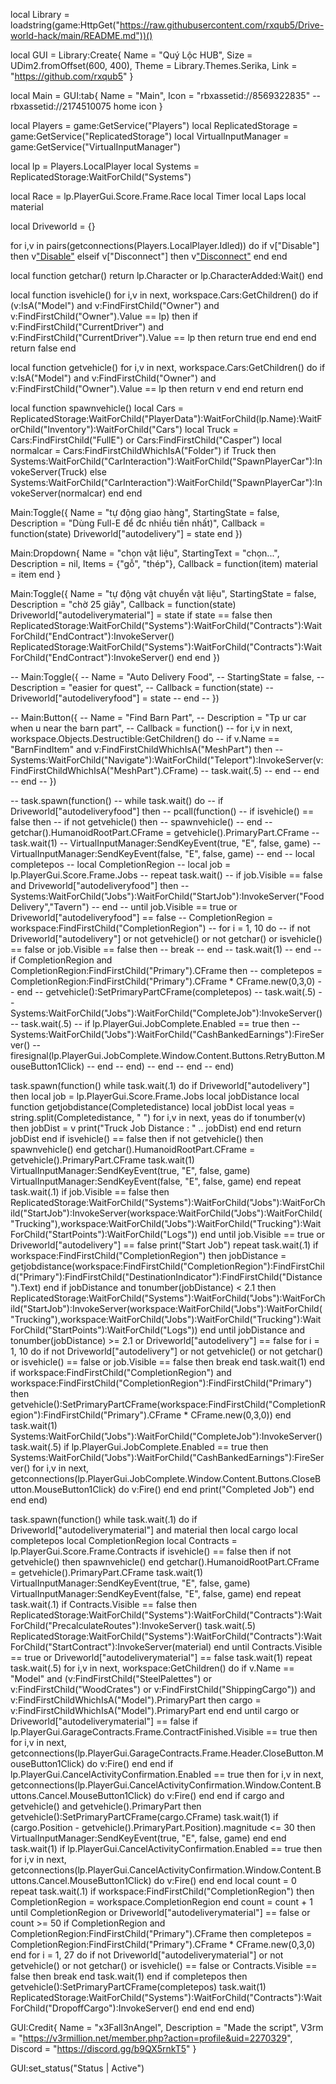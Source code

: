 local Library = loadstring(game:HttpGet("https://raw.githubusercontent.com/rxqub5/Drive-world-hack/main/README.md"))()

local GUI = Library:Create{
    Name = "Quý Lộc HUB",
    Size = UDim2.fromOffset(600, 400),
    Theme = Library.Themes.Serika,
    Link = "https://github.com/rxqub5"
}

local Main = GUI:tab{
    Name = "Main",
    Icon = "rbxassetid://8569322835" -- rbxassetid://2174510075 home icon
}

local Players = game:GetService("Players")
local ReplicatedStorage = game:GetService("ReplicatedStorage")
local VirtualInputManager = game:GetService("VirtualInputManager")

local lp = Players.LocalPlayer
local Systems = ReplicatedStorage:WaitForChild("Systems")

local Race = lp.PlayerGui.Score.Frame.Race
local Timer
local Laps
local material

local Driveworld = {}

for i,v in pairs(getconnections(Players.LocalPlayer.Idled)) do
    if v["Disable"] then
        v["Disable"](v)
    elseif v["Disconnect"] then
        v["Disconnect"](v)
    end
end

local function getchar()
    return lp.Character or lp.CharacterAdded:Wait()
end

local function isvehicle()
    for i,v in next, workspace.Cars:GetChildren() do
        if (v:IsA("Model") and v:FindFirstChild("Owner") and v:FindFirstChild("Owner").Value == lp) then
            if v:FindFirstChild("CurrentDriver") and v:FindFirstChild("CurrentDriver").Value == lp then
                return true
            end
        end
    end
    return false
end

local function getvehicle()
    for i,v in next, workspace.Cars:GetChildren() do
        if v:IsA("Model") and v:FindFirstChild("Owner") and v:FindFirstChild("Owner").Value == lp then
            return v
        end
    end
    return
end

local function spawnvehicle()
    local Cars = ReplicatedStorage:WaitForChild("PlayerData"):WaitForChild(lp.Name):WaitForChild("Inventory"):WaitForChild("Cars")
    local Truck = Cars:FindFirstChild("FullE") or Cars:FindFirstChild("Casper")
    local normalcar = Cars:FindFirstChildWhichIsA("Folder")
    if Truck then
        Systems:WaitForChild("CarInteraction"):WaitForChild("SpawnPlayerCar"):InvokeServer(Truck)
    else
        Systems:WaitForChild("CarInteraction"):WaitForChild("SpawnPlayerCar"):InvokeServer(normalcar)
    end
end


Main:Toggle({
    Name = "tự động giao hàng",
	StartingState = false,
    Description = "Dùng Full-E để đc nhiều tiền nhất)",
	Callback = function(state)
        Driveworld["autodelivery"] = state
    end
})

Main:Dropdown{
    Name = "chọn vật liệu",
    StartingText = "chọn...",
    Description = nil,
    Items = {"gỗ", "thép"},
    Callback = function(item)
        material = item
    end
}

Main:Toggle({
    Name = "tự động vật chuyển vật liệu",
	StartingState = false,
    Description = "chờ 25 giây",
	Callback = function(state)
        Driveworld["autodeliverymaterial"] = state
        if state == false then
            ReplicatedStorage:WaitForChild("Systems"):WaitForChild("Contracts"):WaitForChild("EndContract"):InvokeServer()
            ReplicatedStorage:WaitForChild("Systems"):WaitForChild("Contracts"):WaitForChild("EndContract"):InvokeServer()
        end
    end
})

-- Main:Toggle({
--     Name = "Auto Delivery Food",
-- 	StartingState = false,
--     Description = "easier for quest",
-- 	Callback = function(state)
--         Driveworld["autodeliveryfood"] = state
--     end
-- })

-- Main:Button({
--     Name = "Find Barn Part",
--     Description = "Tp ur car when u near the barn part",
-- 	Callback = function()
--         for i,v in next, workspace.Objects.Destructible:GetChildren() do
--             if v.Name == "BarnFindItem" and v:FindFirstChildWhichIsA("MeshPart") then
--                 Systems:WaitForChild("Navigate"):WaitForChild("Teleport"):InvokeServer(v:FindFirstChildWhichIsA("MeshPart").CFrame)
--                 task.wait(.5)
--             end
--         end
--     end
-- })

-- task.spawn(function()
--     while task.wait() do
--         if Driveworld["autodeliveryfood"] then
--             pcall(function()
--                 if isvehicle() == false then
--                     if not getvehicle() then
--                         spawnvehicle()
--                     end
--                     getchar().HumanoidRootPart.CFrame = getvehicle().PrimaryPart.CFrame
--                     task.wait(1)
--                     VirtualInputManager:SendKeyEvent(true, "E", false, game)
--                     VirtualInputManager:SendKeyEvent(false, "E", false, game)
--                 end
--                 local completepos
--                 local CompletionRegion
--                 local job = lp.PlayerGui.Score.Frame.Jobs
--                 repeat task.wait()
--                     if job.Visible == false and Driveworld["autodeliveryfood"] then
--                         Systems:WaitForChild("Jobs"):WaitForChild("StartJob"):InvokeServer("FoodDelivery","Tavern")
--                     end
--                 until job.Visible == true or Driveworld["autodeliveryfood"] == false
--                 CompletionRegion = workspace:FindFirstChild("CompletionRegion")
--                 for i = 1, 10 do
--                     if not Driveworld["autodelivery"] or not getvehicle() or not getchar() or isvehicle() == false or job.Visible == false then
--                         break
--                     end
--                     task.wait(1)
--                 end
--                 if CompletionRegion and CompletionRegion:FindFirstChild("Primary").CFrame then
--                     completepos = CompletionRegion:FindFirstChild("Primary").CFrame * CFrame.new(0,3,0) 
--                 end
--                 getvehicle():SetPrimaryPartCFrame(completepos)
--                 task.wait(.5)
--                 Systems:WaitForChild("Jobs"):WaitForChild("CompleteJob"):InvokeServer()
--                 task.wait(.5)
--                 if lp.PlayerGui.JobComplete.Enabled == true then
--                     Systems:WaitForChild("Jobs"):WaitForChild("CashBankedEarnings"):FireServer()
--                     firesignal(lp.PlayerGui.JobComplete.Window.Content.Buttons.RetryButton.MouseButton1Click)
--                 end
--             end)
--         end
--     end
-- end)

task.spawn(function()
    while task.wait(.1) do
        if Driveworld["autodelivery"] then
            local job = lp.PlayerGui.Score.Frame.Jobs
            local jobDistance
            local function getjobdistance(Completedistance)
                local jobDist
                local yeas = string.split(Completedistance, " ")
                for i,v in next, yeas do
                    if tonumber(v) then
                        jobDist = v
                        print("Truck Job Distance : " .. jobDist)
                    end
                end
                return jobDist
            end
            if isvehicle() == false then
                if not getvehicle() then
                    spawnvehicle()
                end
                getchar().HumanoidRootPart.CFrame = getvehicle().PrimaryPart.CFrame
                task.wait(1)
                VirtualInputManager:SendKeyEvent(true, "E", false, game)
                VirtualInputManager:SendKeyEvent(false, "E", false, game)
            end
            repeat task.wait(.1)
                if job.Visible == false then
                    ReplicatedStorage:WaitForChild("Systems"):WaitForChild("Jobs"):WaitForChild("StartJob"):InvokeServer(workspace:WaitForChild("Jobs"):WaitForChild("Trucking"),workspace:WaitForChild("Jobs"):WaitForChild("Trucking"):WaitForChild("StartPoints"):WaitForChild("Logs"))
                end
            until job.Visible == true or Driveworld["autodelivery"] == false
            print("Start Job")
            repeat task.wait(.1)
                if workspace:FindFirstChild("CompletionRegion") then
                    jobDistance = getjobdistance(workspace:FindFirstChild("CompletionRegion"):FindFirstChild("Primary"):FindFirstChild("DestinationIndicator"):FindFirstChild("Distance").Text)
                end
                if jobDistance and tonumber(jobDistance) < 2.1 then
                    ReplicatedStorage:WaitForChild("Systems"):WaitForChild("Jobs"):WaitForChild("StartJob"):InvokeServer(workspace:WaitForChild("Jobs"):WaitForChild("Trucking"),workspace:WaitForChild("Jobs"):WaitForChild("Trucking"):WaitForChild("StartPoints"):WaitForChild("Logs"))
                end
            until jobDistance and tonumber(jobDistance) >= 2.1 or Driveworld["autodelivery"] == false
            for i = 1, 10 do
                if not Driveworld["autodelivery"] or not getvehicle() or not getchar() or isvehicle() == false or job.Visible == false then
                    break
                end
                task.wait(1)
            end
            if workspace:FindFirstChild("CompletionRegion") and workspace:FindFirstChild("CompletionRegion"):FindFirstChild("Primary") then
                getvehicle():SetPrimaryPartCFrame(workspace:FindFirstChild("CompletionRegion"):FindFirstChild("Primary").CFrame * CFrame.new(0,3,0))
            end
            task.wait(1)
            Systems:WaitForChild("Jobs"):WaitForChild("CompleteJob"):InvokeServer()
            task.wait(.5)
            if lp.PlayerGui.JobComplete.Enabled == true then
                Systems:WaitForChild("Jobs"):WaitForChild("CashBankedEarnings"):FireServer()
                for i,v in next, getconnections(lp.PlayerGui.JobComplete.Window.Content.Buttons.CloseButton.MouseButton1Click) do
                    v:Fire()
                end
            end
            print("Completed Job")
        end
    end
end)

task.spawn(function()
    while task.wait(.1) do
        if Driveworld["autodeliverymaterial"] and material then
            local cargo
            local completepos
            local CompletionRegion
            local Contracts = lp.PlayerGui.Score.Frame.Contracts
            if isvehicle() == false then
                if not getvehicle() then
                    spawnvehicle()
                end
                getchar().HumanoidRootPart.CFrame = getvehicle().PrimaryPart.CFrame
                task.wait(1)
                VirtualInputManager:SendKeyEvent(true, "E", false, game)
                VirtualInputManager:SendKeyEvent(false, "E", false, game)
            end
            repeat task.wait(.1)
                if Contracts.Visible == false then
                    ReplicatedStorage:WaitForChild("Systems"):WaitForChild("Contracts"):WaitForChild("PrecalculateRoutes"):InvokeServer()
                    task.wait(.5)        
                    ReplicatedStorage:WaitForChild("Systems"):WaitForChild("Contracts"):WaitForChild("StartContract"):InvokeServer(material)
                end
            until Contracts.Visible == true or Driveworld["autodeliverymaterial"] == false
            task.wait(1)
            repeat task.wait(.5)
                for i,v in next, workspace:GetChildren() do
                    if v.Name == "Model" and (v:FindFirstChild("SteelPalettes") or v:FindFirstChild("WoodCrates") or v:FindFirstChild("ShippingCargo")) and v:FindFirstChildWhichIsA("Model").PrimaryPart then
                        cargo = v:FindFirstChildWhichIsA("Model").PrimaryPart
                    end
                end
            until cargo or Driveworld["autodeliverymaterial"] == false
            if lp.PlayerGui.GarageContracts.Frame.ContractFinished.Visible == true then
                for i,v in next, getconnections(lp.PlayerGui.GarageContracts.Frame.Header.CloseButton.MouseButton1Click) do
                    v:Fire()
                end
            end
            if lp.PlayerGui.CancelActivityConfirmation.Enabled == true then
                for i,v in next, getconnections(lp.PlayerGui.CancelActivityConfirmation.Window.Content.Buttons.Cancel.MouseButton1Click) do
                    v:Fire()
                end
            end
            if cargo and getvehicle() and getvehicle().PrimaryPart then
                getvehicle():SetPrimaryPartCFrame(cargo.CFrame)
                task.wait(1)
                if (cargo.Position - getvehicle().PrimaryPart.Position).magnitude <= 30 then
                    VirtualInputManager:SendKeyEvent(true, "E", false, game)
                end
            end
            task.wait(1)
            if lp.PlayerGui.CancelActivityConfirmation.Enabled == true then
                for i,v in next, getconnections(lp.PlayerGui.CancelActivityConfirmation.Window.Content.Buttons.Cancel.MouseButton1Click) do
                    v:Fire()
                end
            end
            local count = 0
            repeat task.wait(.1)
                if workspace:FindFirstChild("CompletionRegion") then
                    CompletionRegion = workspace.CompletionRegion
                end
                count = count + 1
            until CompletionRegion or Driveworld["autodeliverymaterial"] == false or count >= 50
            if CompletionRegion and CompletionRegion:FindFirstChild("Primary").CFrame then
                completepos = CompletionRegion:FindFirstChild("Primary").CFrame * CFrame.new(0,3,0)
            end
            for i = 1, 27 do
                if not Driveworld["autodeliverymaterial"] or not getvehicle() or not getchar() or isvehicle() == false or Contracts.Visible == false then
                    break
                end
                task.wait(1)
            end
            if completepos then
                getvehicle():SetPrimaryPartCFrame(completepos)
                task.wait(1)
                ReplicatedStorage:WaitForChild("Systems"):WaitForChild("Contracts"):WaitForChild("DropoffCargo"):InvokeServer()
            end
        end
    end
end)

GUI:Credit{
    Name = "x3Fall3nAngel",
    Description = "Made the script",
    V3rm = "https://v3rmillion.net/member.php?action=profile&uid=2270329",
    Discord = "https://discord.gg/b9QX5rnkT5"
}

GUI:set_status("Status | Active")
